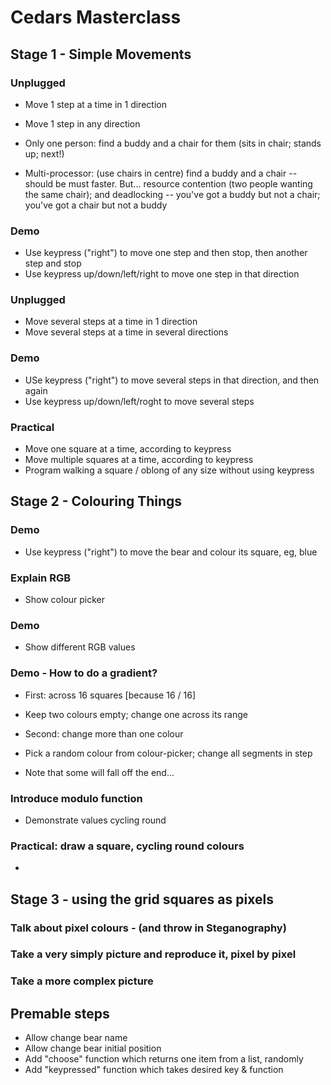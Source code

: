 # Cedars Masterclass

## Stage 1 - Simple Movements

### Unplugged
* Move 1 step at a time in 1 direction
* Move 1 step in any direction

* Only one person: find a buddy and a chair for them (sits in chair; stands up; next!)
* Multi-processor: (use chairs in centre) find a buddy and a chair -- should be must faster. But... resource contention (two people wanting the same chair); and deadlocking -- you've got a buddy but not a chair; you've got a chair but not a buddy

### Demo
* Use keypress ("right") to move one step and then stop, then another step and stop
* Use keypress up/down/left/right to move one step in that direction

### Unplugged
* Move several steps at a time in 1 direction
* Move several steps at a time in several directions

### Demo
* USe keypress ("right") to move several steps in that direction, and then again
* Use keypress up/down/left/roght to move several steps 

### Practical
* Move one square at a time, according to keypress
* Move multiple squares at a time, according to keypress
* Program walking  a square / oblong of any size without using keypress

## Stage 2 - Colouring Things

### Demo
* Use keypress ("right") to move the bear and colour its square, eg, blue

### Explain RGB
* Show colour picker

### Demo
* Show different RGB values

### Demo - How to do a gradient?
* First: across 16 squares [because 16 / 16]
* Keep two colours empty; change one across its range

* Second: change more than one colour
* Pick a random colour from colour-picker; change all segments in step
* Note that some will fall off the end...

### Introduce modulo function
* Demonstrate values cycling round

### Practical: draw a square, cycling round colours
* 

## Stage 3 - using the grid squares as pixels

### Talk about pixel colours - (and throw in Steganography)

### Take a very simply picture and reproduce it, pixel by pixel
### Take a more complex picture


## Premable steps

* Allow change bear name
* Allow change bear initial position
* Add "choose" function which returns one item from a list, randomly
* Add "keypressed" function which takes desired key & function

